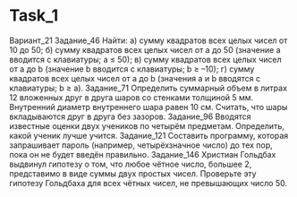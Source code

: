 # Task_1
Вариант_21
Задание_46
Найти:
а) сумму квадратов всех целых чисел от 10 до 50;
б) сумму квадратов всех целых чисел от а до 50 (значение а вводится с клавиатуры; а ≤ 50);
в) сумму квадратов всех целых чисел от a до b (значение b вводится с клавиатуры; b ≥ –10);
г) сумму квадратов всех целых чисел от а до b (значения а и b вводятся с клавиатуры; b ≥ а).
Задание_71
Определить суммарный объем в литрах 12 вложенных друг в друга шаров со стенками толщиной 5 мм. 
Внутренний диаметр внутреннего шара равен 10 см. Считать, что шары вкладываются друг в друга без зазоров.
Задание_96
Вводятся известные оценки двух учеников по четырём предметам. Определить, какой ученик лучше учится.
Зaдание_121
Составить программу, которая запрашивает пароль (например, четырёхзначное число) до тех пор, пока он не будет введён правильно.
Задание_146
Христиан Гольдбах выдвинул гипотезу о том, что любое чётное число, большее 2, представимо в виде суммы двух простых чисел. 
Проверьте эту гипотезу Гольдбаха для всех чётных чисел, не превышающих число 50.


